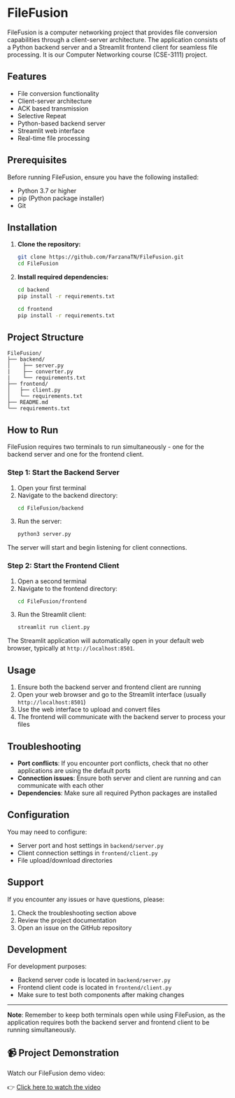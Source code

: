 # FileFusion

FileFusion is a computer networking project that provides file conversion capabilities through a client-server architecture. The application consists of a Python backend server and a Streamlit frontend client for seamless file processing. It is our Computer Networking course (CSE-3111) project.

## Features

- File conversion functionality
- Client-server architecture
- ACK based transmission
- Selective Repeat 
- Python-based backend server
- Streamlit web interface
- Real-time file processing

## Prerequisites

Before running FileFusion, ensure you have the following installed:

- Python 3.7 or higher
- pip (Python package installer)
- Git

## Installation

1. **Clone the repository:**
   ```bash
   git clone https://github.com/FarzanaTN/FileFusion.git
   cd FileFusion
   ```

2. **Install required dependencies:**
   ```bash
   cd backend
   pip install -r requirements.txt
   ```
   ```bash
   cd frontend
   pip install -r requirements.txt
   ```

   

## Project Structure

```
FileFusion/
├── backend/
│    ├── server.py
|    ├── converter.py
|    └── requirements.txt
├── frontend/
│   ├── client.py
│   └── requirements.txt
├── README.md
└── requirements.txt
```

## How to Run

FileFusion requires two terminals to run simultaneously - one for the backend server and one for the frontend client.

### Step 1: Start the Backend Server

1. Open your first terminal
2. Navigate to the backend directory:
   ```bash
   cd FileFusion/backend
   ```
3. Run the server:
   ```bash
   python3 server.py
   ```

The server will start and begin listening for client connections.

### Step 2: Start the Frontend Client

1. Open a second terminal
2. Navigate to the frontend directory:
   ```bash
   cd FileFusion/frontend
   ```
3. Run the Streamlit client:
   ```bash
   streamlit run client.py
   ```

The Streamlit application will automatically open in your default web browser, typically at `http://localhost:8501`.

## Usage

1. Ensure both the backend server and frontend client are running
2. Open your web browser and go to the Streamlit interface (usually `http://localhost:8501`)
3. Use the web interface to upload and convert files
4. The frontend will communicate with the backend server to process your files

## Troubleshooting

- **Port conflicts**: If you encounter port conflicts, check that no other applications are using the default ports
- **Connection issues**: Ensure both server and client are running and can communicate with each other
- **Dependencies**: Make sure all required Python packages are installed

## Configuration

You may need to configure:
- Server port and host settings in `backend/server.py`
- Client connection settings in `frontend/client.py`
- File upload/download directories



## Support

If you encounter any issues or have questions, please:
1. Check the troubleshooting section above
2. Review the project documentation
3. Open an issue on the GitHub repository

## Development

For development purposes:
- Backend server code is located in `backend/server.py`
- Frontend client code is located in `frontend/client.py`
- Make sure to test both components after making changes

---

**Note**: Remember to keep both terminals open while using FileFusion, as the application requires both the backend server and frontend client to be running simultaneously.

## 📹 Project Demonstration

Watch our FileFusion demo video:

👉 [Click here to watch the video](https://drive.google.com/file/d/1gffLQrfsgSOxhtXkGQZ61vLsyakRjsf9/view?usp=sharing)
